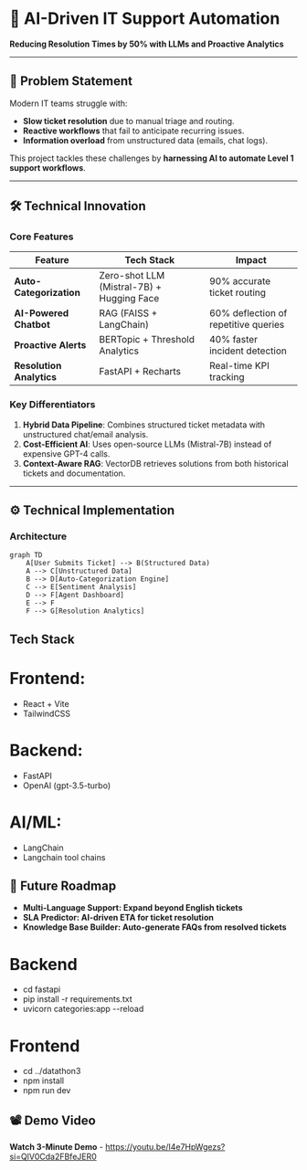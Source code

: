# 🚀 AI-Driven IT Support Automation  
**Reducing Resolution Times by 50% with LLMs and Proactive Analytics**  



---

## 📌 Problem Statement  
Modern IT teams struggle with:  
- **Slow ticket resolution** due to manual triage and routing.  
- **Reactive workflows** that fail to anticipate recurring issues.  
- **Information overload** from unstructured data (emails, chat logs).  

This project tackles these challenges by **harnessing AI to automate Level 1 support workflows**.  

---

## 🛠️ Technical Innovation  
### Core Features  
| Feature | Tech Stack | Impact |  
|---------|------------|--------|  
| **Auto-Categorization** | Zero-shot LLM (Mistral-7B) + Hugging Face | 90% accurate ticket routing |  
| **AI-Powered Chatbot** | RAG (FAISS + LangChain) | 60% deflection of repetitive queries |  
| **Proactive Alerts** | BERTopic + Threshold Analytics | 40% faster incident detection |  
| **Resolution Analytics** | FastAPI + Recharts | Real-time KPI tracking |  

### Key Differentiators  
1. **Hybrid Data Pipeline**: Combines structured ticket metadata with unstructured chat/email analysis.  
2. **Cost-Efficient AI**: Uses open-source LLMs (Mistral-7B) instead of expensive GPT-4 calls.  
3. **Context-Aware RAG**: VectorDB retrieves solutions from both historical tickets and documentation.  

---

## ⚙️ Technical Implementation  
### Architecture  
```mermaid  
graph TD  
    A[User Submits Ticket] --> B(Structured Data)  
    A --> C[Unstructured Data]  
    B --> D[Auto-Categorization Engine]  
    C --> E[Sentiment Analysis]  
    D --> F[Agent Dashboard]  
    E --> F  
    F --> G[Resolution Analytics]  
```

## Tech Stack

# Frontend:

- React + Vite
- TailwindCSS
  
# Backend:
- FastAPI
- OpenAI (gpt-3.5-turbo)

# AI/ML:
- LangChain
- Langchain tool chains

## 🚨 Future Roadmap

- **Multi-Language Support: Expand beyond English tickets**
- **SLA Predictor: AI-driven ETA for ticket resolution**
- **Knowledge Base Builder: Auto-generate FAQs from resolved tickets**

# Backend
- cd fastapi
- pip install -r requirements.txt
- uvicorn categories:app --reload

# Frontend 
- cd ../datathon3
- npm install
- npm run dev

## 📽️ Demo Video

**Watch 3-Minute Demo** - https://youtu.be/I4e7HpWgezs?si=QlV0Cda2FBfeJER0



